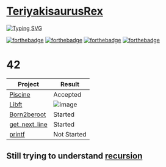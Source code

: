 # [TeriyakisaurusRex](https://github.com/TeriyakisaurusRex)

[![Typing SVG](https://readme-typing-svg.herokuapp.com?color=%2323F709&duration=2000&lines=%3AWq;oops;%3AWq;C'mon+man...;%3Awq;Finally)](https://git.io/typing-svg)

[![forthebadge](https://forthebadge.com/images/badges/built-with-love.svg)](https://forthebadge.com)
[![forthebadge](https://forthebadge.com/images/badges/for-you.svg)](https://forthebadge.com)
[![forthebadge](https://forthebadge.com/images/badges/check-it-out.svg)](https://forthebadge.com)
[![forthebadge](https://forthebadge.com/images/badges/you-didnt-ask-for-this.svg)](https://forthebadge.com)

# 42

| Project | Result |
| ------- | ------ |
| [Piscine](https://github.com/TeriyakisaurusRex/42Piscine) | Accepted |
| [Libft](https://github.com/TeriyakisaurusRex/42School/tree/master/libft) | ![image](https://user-images.githubusercontent.com/94874173/154878658-21f8042d-cee0-4569-8885-d7ee1b4215ac.png) |
| [Born2beroot](https://github.com/TeriyakisaurusRex/42School/tree/master/Born2beroot) | Started |
| [get_next_line](https://github.com/TeriyakisaurusRex/42School/tree/master/get_next_line) | Started |
| [printf](https://github.com/TeriyakisaurusRex/42School/tree/master/ft_printf) | Not Started |


## Still trying to understand [recursion](https://github.com/TeriyakisaurusRex/TeriyakisaurusRex/main/README.md#still-trying-to-understand-recursion)

<!--
**TeriyakisaurusRex/TeriyakisaurusRex** is a ✨ _special_ ✨ repository because its `README.md` (this file) appears on your GitHub profile.

Here are some ideas to get you started:

- 🔭 I’m currently working on ...
- 🌱 I’m currently learning ...
- 👯 I’m looking to collaborate on ...
- 🤔 I’m looking for help with ...
- 💬 Ask me about ...
- 📫 How to reach me: ...
- 😄 Pronouns: ...
- ⚡ Fun fact: ...
-->
